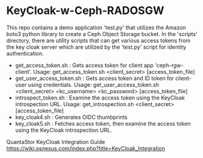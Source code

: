 # KeyCloak-w-Ceph-RADOSGW
This repo contains a demo application 'test.py' that utilizes the Amazon boto3 python library to create a Ceph Object Storage bucket. In the 'scripts' directory, there are utility scripts that can get various access tokens from the key cloak server which are utilized by the 'test.py' script for identity authentication.

- get_access_token.sh : Gets access token for client app 'ceph-rgw-client'. 
	Usage: get_access_token.sh <realm> <client> <client_secret> <server> [access_token_file]
- get_user_access_token.sh : Gets access token and ID token for client-user using credentials. 
	Usage: get_user_access_token.sh <realm> <client> <client_secret> <server> <kc_username> <kc_password> [access_token_file]
- introspect_token.sh : Examine the access token using the KeyCloak introspection URL.
	Usage: get_introspection.sh <realm> <client> <client_secret> <server> [access_token_file]
- key_cloak4.sh : Generates OIDC thumbprints
- key_cloak5.sh : Fetches access token, then examine the access token using the KeyCloak introspection URL.

QuantaStor KeyCloak Integration Guide https://wiki.osnexus.com/index.php?title=KeyCloak_Integration

